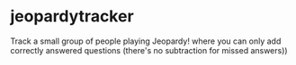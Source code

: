 # jeopardytracker
Track a small group of people playing Jeopardy! where you can only add correctly answered questions (there's no subtraction for missed answers))
